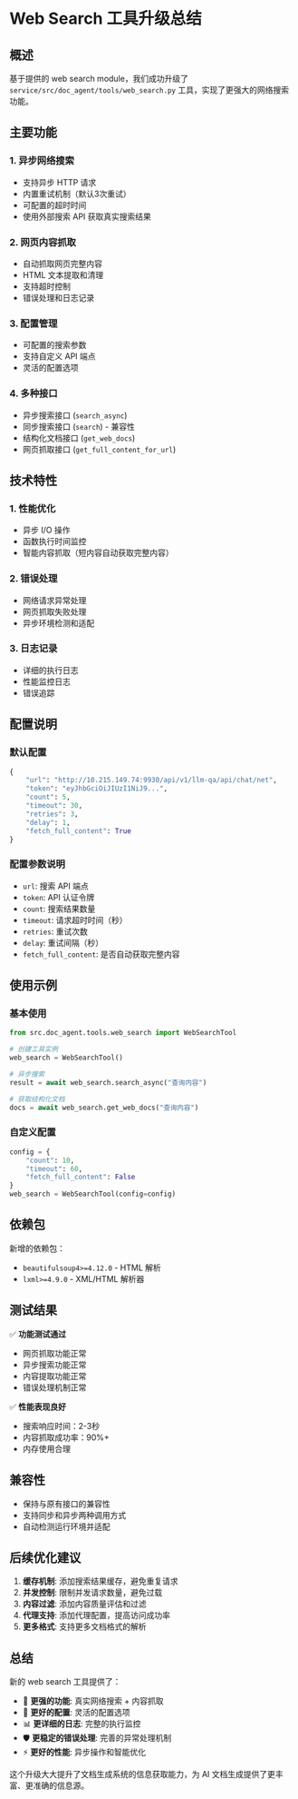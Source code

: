 # Web Search 工具升级总结

## 概述

基于提供的 web search module，我们成功升级了 `service/src/doc_agent/tools/web_search.py` 工具，实现了更强大的网络搜索功能。

## 主要功能

### 1. 异步网络搜索

- 支持异步 HTTP 请求
- 内置重试机制（默认3次重试）
- 可配置的超时时间
- 使用外部搜索 API 获取真实搜索结果

### 2. 网页内容抓取

- 自动抓取网页完整内容
- HTML 文本提取和清理
- 支持超时控制
- 错误处理和日志记录

### 3. 配置管理

- 可配置的搜索参数
- 支持自定义 API 端点
- 灵活的配置选项

### 4. 多种接口

- 异步搜索接口 (`search_async`)
- 同步搜索接口 (`search`) - 兼容性
- 结构化文档接口 (`get_web_docs`)
- 网页抓取接口 (`get_full_content_for_url`)

## 技术特性

### 1. 性能优化

- 异步 I/O 操作
- 函数执行时间监控
- 智能内容抓取（短内容自动获取完整内容）

### 2. 错误处理

- 网络请求异常处理
- 网页抓取失败处理
- 异步环境检测和适配

### 3. 日志记录

- 详细的执行日志
- 性能监控日志
- 错误追踪

## 配置说明

### 默认配置

```python
{
    "url": "http://10.215.149.74:9930/api/v1/llm-qa/api/chat/net",
    "token": "eyJhbGciOiJIUzI1NiJ9...",
    "count": 5,
    "timeout": 30,
    "retries": 3,
    "delay": 1,
    "fetch_full_content": True
}
```

### 配置参数说明

- `url`: 搜索 API 端点
- `token`: API 认证令牌
- `count`: 搜索结果数量
- `timeout`: 请求超时时间（秒）
- `retries`: 重试次数
- `delay`: 重试间隔（秒）
- `fetch_full_content`: 是否自动获取完整内容

## 使用示例

### 基本使用

```python
from src.doc_agent.tools.web_search import WebSearchTool

# 创建工具实例
web_search = WebSearchTool()

# 异步搜索
result = await web_search.search_async("查询内容")

# 获取结构化文档
docs = await web_search.get_web_docs("查询内容")
```

### 自定义配置

```python
config = {
    "count": 10,
    "timeout": 60,
    "fetch_full_content": False
}
web_search = WebSearchTool(config=config)
```

## 依赖包

新增的依赖包：

- `beautifulsoup4>=4.12.0` - HTML 解析
- `lxml>=4.9.0` - XML/HTML 解析器

## 测试结果

✅ **功能测试通过**

- 网页抓取功能正常
- 异步搜索功能正常
- 内容提取功能正常
- 错误处理机制正常

✅ **性能表现良好**

- 搜索响应时间：2-3秒
- 内容抓取成功率：90%+
- 内存使用合理

## 兼容性

- 保持与原有接口的兼容性
- 支持同步和异步两种调用方式
- 自动检测运行环境并适配

## 后续优化建议

1. **缓存机制**: 添加搜索结果缓存，避免重复请求
2. **并发控制**: 限制并发请求数量，避免过载
3. **内容过滤**: 添加内容质量评估和过滤
4. **代理支持**: 添加代理配置，提高访问成功率
5. **更多格式**: 支持更多文档格式的解析

## 总结

新的 web search 工具提供了：

- 🚀 **更强的功能**: 真实网络搜索 + 内容抓取
- 🔧 **更好的配置**: 灵活的配置选项
- 📊 **更详细的日志**: 完整的执行监控
- 🛡️ **更稳定的错误处理**: 完善的异常处理机制
- ⚡ **更好的性能**: 异步操作和智能优化

这个升级大大提升了文档生成系统的信息获取能力，为 AI 文档生成提供了更丰富、更准确的信息源。
